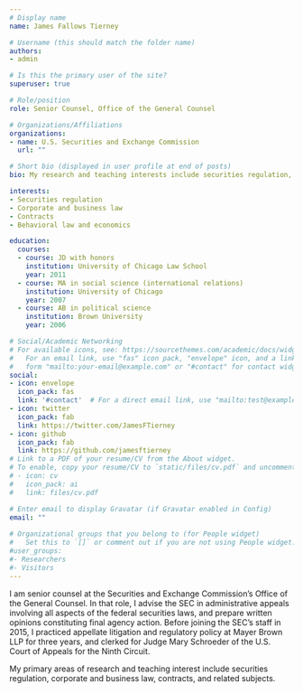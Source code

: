 ```yaml
---
# Display name
name: James Fallows Tierney

# Username (this should match the folder name)
authors:
- admin

# Is this the primary user of the site?
superuser: true

# Role/position
role: Senior Counsel, Office of the General Counsel

# Organizations/Affiliations
organizations:
- name: U.S. Securities and Exchange Commission
  url: ""

# Short bio (displayed in user profile at end of posts)
bio: My research and teaching interests include securities regulation, business law, contracts, and other subjects related to the behavioral law and economics of retail securities markets.

interests:
- Securities regulation
- Corporate and business law
- Contracts
- Behavioral law and economics

education:
  courses:
  - course: JD with honors
    institution: University of Chicago Law School
    year: 2011
  - course: MA in social science (international relations)
    institution: University of Chicago
    year: 2007
  - course: AB in political science
    institution: Brown University
    year: 2006

# Social/Academic Networking
# For available icons, see: https://sourcethemes.com/academic/docs/widgets/#icons
#   For an email link, use "fas" icon pack, "envelope" icon, and a link in the
#   form "mailto:your-email@example.com" or "#contact" for contact widget.
social:
- icon: envelope
  icon_pack: fas
  link: '#contact'  # For a direct email link, use "mailto:test@example.org".
- icon: twitter
  icon_pack: fab
  link: https://twitter.com/JamesFTierney
- icon: github
  icon_pack: fab
  link: https://github.com/jamesftierney
# Link to a PDF of your resume/CV from the About widget.
# To enable, copy your resume/CV to `static/files/cv.pdf` and uncomment the lines below.  
# - icon: cv
#   icon_pack: ai
#   link: files/cv.pdf

# Enter email to display Gravatar (if Gravatar enabled in Config)
email: ""
  
# Organizational groups that you belong to (for People widget)
#   Set this to `[]` or comment out if you are not using People widget.  
#user_groups:
#- Researchers
#- Visitors
---
```


I am senior counsel at the Securities and Exchange Commission’s Office of the General Counsel. In that role, I advise the SEC in administrative appeals involving all aspects of the federal securities laws, and prepare written opinions constituting final agency action. Before joining the SEC’s staff in 2015, I practiced appellate litigation and regulatory policy at Mayer Brown LLP for three years, and clerked for Judge Mary Schroeder of the U.S. Court of Appeals for the Ninth Circuit. 

My primary areas of research and teaching interest include securities regulation, corporate and business law, contracts, and related subjects.
